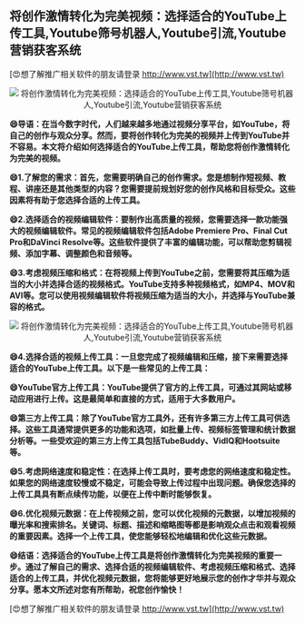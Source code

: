## **将创作激情转化为完美视频：选择适合的YouTube上传工具,Youtube筛号机器人,Youtube引流,Youtube营销获客系统**

[😍想了解推广相关软件的朋友请登录 http://www.vst.tw](http://www.vst.tw)

 <center><img src="https://vst.tw/MP4/tuiguang/png/0.png" alt="将创作激情转化为完美视频：选择适合的YouTube上传工具,Youtube筛号机器人,Youtube引流,Youtube营销获客系统"></center>

**😄导语：在当今数字时代，人们越来越多地通过视频分享平台，如YouTube，将自己的创作与观众分享。然而，要将创作转化为完美的视频并上传到YouTube并不容易。本文将介绍如何选择适合的YouTube上传工具，帮助您将创作激情转化为完美的视频。**

**😄1.了解您的需求：首先，您需要明确自己的创作需求。您是想制作短视频、教程、讲座还是其他类型的内容？您需要提前规划好您的创作风格和目标受众。这些因素将有助于您选择合适的上传工具。**

**😄2.选择适合的视频编辑软件：要制作出高质量的视频，您需要选择一款功能强大的视频编辑软件。常见的视频编辑软件包括Adobe Premiere Pro、Final Cut Pro和DaVinci Resolve等。这些软件提供了丰富的编辑功能，可以帮助您剪辑视频、添加字幕、调整颜色和音频等。**

**😄3.考虑视频压缩和格式：在将视频上传到YouTube之前，您需要将其压缩为适当的大小并选择合适的视频格式。YouTube支持多种视频格式，如MP4、MOV和AVI等。您可以使用视频编辑软件将视频压缩为适当的大小，并选择与YouTube兼容的格式。**

 <center><img src="https://vst.tw/MP4/tuiguang/png/1.png" alt="将创作激情转化为完美视频：选择适合的YouTube上传工具,Youtube筛号机器人,Youtube引流,Youtube营销获客系统"></center>

**😄4.选择合适的视频上传工具：一旦您完成了视频编辑和压缩，接下来需要选择适合的YouTube上传工具。以下是一些常见的上传工具：**

**😄YouTube官方上传工具：YouTube提供了官方的上传工具，可通过其网站或移动应用进行上传。这是最简单和直接的方式，适用于大多数用户。**

**😄第三方上传工具：除了YouTube官方工具外，还有许多第三方上传工具可供选择。这些工具通常提供更多的功能和选项，如批量上传、视频标签管理和统计数据分析等。一些受欢迎的第三方上传工具包括TubeBuddy、VidIQ和Hootsuite等。**

**😄5.考虑网络速度和稳定性：在选择上传工具时，要考虑您的网络速度和稳定性。如果您的网络速度较慢或不稳定，可能会导致上传过程中出现问题。确保您选择的上传工具具有断点续传功能，以便在上传中断时能够恢复。**

**😄6.优化视频元数据：在上传视频之前，您可以优化视频的元数据，以增加视频的曝光率和搜索排名。关键词、标题、描述和缩略图等都是影响观众点击和观看视频的重要因素。选择一个上传工具，使您能够轻松地编辑和优化这些元数据。**

**😄结语：选择适合的YouTube上传工具是将创作激情转化为完美视频的重要一步。通过了解自己的需求、选择合适的视频编辑软件、考虑视频压缩和格式、选择适合的上传工具，并优化视频元数据，您将能够更好地展示您的创作才华并与观众分享。愿本文所述对您有所帮助，祝您创作愉快！**

[😍想了解推广相关软件的朋友请登录 http://www.vst.tw](http://www.vst.tw)




